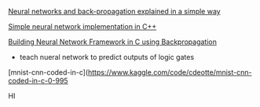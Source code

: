 
[Neural networks and back-propagation explained in a simple way](https://medium.com/datathings/neural-networks-and-backpropagation-explained-in-a-simple-way-f540a3611f5e)

[Simple neural network implementation in C++](https://towardsdatascience.com/simple-neural-network-implementation-in-c-663f51447547)




[Building Neural Network Framework in C using Backpropagation](https://medium.com/analytics-vidhya/building-neural-network-framework-in-c-using-backpropagation-8ad589a0752d)

- teach nueral network to predict outputs of logic gates

[mnist-cnn-coded-in-c](https://www.kaggle.com/code/cdeotte/mnist-cnn-coded-in-c-0-995

HI
